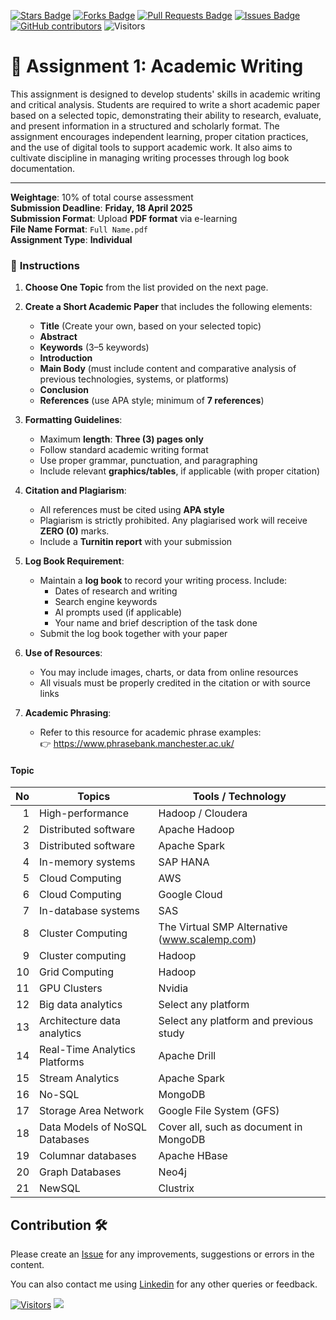 <a href="https://github.com/drshahizan/HPDP/stargazers"><img src="https://img.shields.io/github/stars/drshahizan/HPDP" alt="Stars Badge"/></a>
<a href="https://github.com/drshahizan/HPDP/network/members"><img src="https://img.shields.io/github/forks/drshahizan/HPDP" alt="Forks Badge"/></a>
<a href="https://github.com/drshahizan/HPDP/pulls"><img src="https://img.shields.io/github/issues-pr/drshahizan/HPDP" alt="Pull Requests Badge"/></a>
<a href="https://github.com/drshahizan/HPDP/issues"><img src="https://img.shields.io/github/issues/drshahizan/HPDP" alt="Issues Badge"/></a>
<a href="https://github.com/drshahizan/HPDP/graphs/contributors"><img alt="GitHub contributors" src="https://img.shields.io/github/contributors/drshahizan/HPDP?color=2b9348"></a>
![Visitors](https://api.visitorbadge.io/api/visitors?path=https%3A%2F%2Fgithub.com%2Fdrshahizan%2FHPDP&labelColor=%23d9e3f0&countColor=%23697689&style=flat)

# 📘 Assignment 1: Academic Writing

This assignment is designed to develop students' skills in academic writing and critical analysis. Students are required to write a short academic paper based on a selected topic, demonstrating their ability to research, evaluate, and present information in a structured and scholarly format. The assignment encourages independent learning, proper citation practices, and the use of digital tools to support academic work. It also aims to cultivate discipline in managing writing processes through log book documentation.

---
**Weightage**: 10% of total course assessment  
**Submission Deadline**: **Friday, 18 April 2025**  
**Submission Format**: Upload **PDF format** via e-learning  
**File Name Format**: `Full Name.pdf`  
**Assignment Type**: **Individual**

### 📌 **Instructions**

1. **Choose One Topic** from the list provided on the next page.
2. **Create a Short Academic Paper** that includes the following elements:
   - **Title** (Create your own, based on your selected topic)
   - **Abstract**
   - **Keywords** (3–5 keywords)
   - **Introduction**
   - **Main Body** (must include content and comparative analysis of previous technologies, systems, or platforms)
   - **Conclusion**
   - **References** (use APA style; minimum of **7 references**)

3. **Formatting Guidelines**:
   - Maximum **length**: **Three (3) pages only**
   - Follow standard academic writing format
   - Use proper grammar, punctuation, and paragraphing
   - Include relevant **graphics/tables**, if applicable (with proper citation)

4. **Citation and Plagiarism**:
   - All references must be cited using **APA style**
   - Plagiarism is strictly prohibited. Any plagiarised work will receive **ZERO (0)** marks.
   - Include a **Turnitin report** with your submission

5. **Log Book Requirement**:
   - Maintain a **log book** to record your writing process. Include:
     - Dates of research and writing
     - Search engine keywords
     - AI prompts used (if applicable)
     - Your name and brief description of the task done
   - Submit the log book together with your paper

6. **Use of Resources**:
   - You may include images, charts, or data from online resources
   - All visuals must be properly credited in the citation or with source links

7. **Academic Phrasing**:
   - Refer to this resource for academic phrase examples:  
     👉 https://www.phrasebank.manchester.ac.uk/

#### Topic

| No | Topics                              | Tools / Technology                                  |
|----:|-------------------------------------|-----------------------------------------------------|
| 1  | High-performance                    | Hadoop / Cloudera                                   |
| 2  | Distributed software                | Apache Hadoop                                       |
| 3  | Distributed software                | Apache Spark                                        |
| 4  | In-memory systems                   | SAP HANA                                            |
| 5  | Cloud Computing                     | AWS                                                 |
| 6  | Cloud Computing                     | Google Cloud                                        |
| 7  | In-database systems                 | SAS                                                 |
| 8  | Cluster Computing                   | The Virtual SMP Alternative (www.scalemp.com)       |
| 9  | Cluster computing                   | Hadoop                                              |
| 10 | Grid Computing                      | Hadoop                                              |
| 11 | GPU Clusters                        | Nvidia                                              |
| 12 | Big data analytics                  | Select any platform                                 |
| 13 | Architecture data analytics         | Select any platform and previous study              |
| 14 | Real-Time Analytics Platforms       | Apache Drill                                        |
| 15 | Stream Analytics                    | Apache Spark                                        |
| 16 | No-SQL                              | MongoDB                                             |
| 17 | Storage Area Network                | Google File System (GFS)                            |
| 18 | Data Models of NoSQL Databases      | Cover all, such as document in MongoDB              |
| 19 | Columnar databases                  | Apache HBase                                        |
| 20 | Graph Databases                     | Neo4j                                               |
| 21 | NewSQL                              | Clustrix                                            |


## Contribution 🛠️
Please create an [Issue](https://github.com/drshahizan/HPDP/issues) for any improvements, suggestions or errors in the content.

You can also contact me using [Linkedin](https://www.linkedin.com/in/drshahizan/) for any other queries or feedback.

[![Visitors](https://api.visitorbadge.io/api/visitors?path=https%3A%2F%2Fgithub.com%2Fdrshahizan&labelColor=%23697689&countColor=%23555555&style=plastic)](https://visitorbadge.io/status?path=https%3A%2F%2Fgithub.com%2Fdrshahizan)
![](https://hit.yhype.me/github/profile?user_id=81284918)


